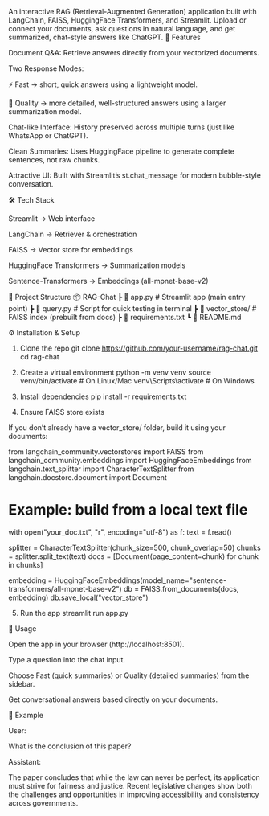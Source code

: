 An interactive RAG (Retrieval-Augmented Generation) application built with LangChain, FAISS, HuggingFace Transformers, and Streamlit.
Upload or connect your documents, ask questions in natural language, and get summarized, chat-style answers like ChatGPT.
🚀 Features

Document Q&A: Retrieve answers directly from your vectorized documents.

Two Response Modes:

⚡ Fast → short, quick answers using a lightweight model.

🧠 Quality → more detailed, well-structured answers using a larger summarization model.

Chat-like Interface: History preserved across multiple turns (just like WhatsApp or ChatGPT).

Clean Summaries: Uses HuggingFace pipeline to generate complete sentences, not raw chunks.

Attractive UI: Built with Streamlit’s st.chat_message for modern bubble-style conversation.

🛠️ Tech Stack

Streamlit
 → Web interface

LangChain
 → Retriever & orchestration

FAISS
 → Vector store for embeddings

HuggingFace Transformers
 → Summarization models

Sentence-Transformers
 → Embeddings (all-mpnet-base-v2)

📂 Project Structure
📦 RAG-Chat
 ┣ 📜 app.py          # Streamlit app (main entry point)
 ┣ 📜 query.py        # Script for quick testing in terminal
 ┣ 📜 vector_store/   # FAISS index (prebuilt from docs)
 ┣ 📜 requirements.txt
 ┗ 📜 README.md

⚙️ Installation & Setup
1. Clone the repo
git clone https://github.com/your-username/rag-chat.git
cd rag-chat

2. Create a virtual environment
python -m venv venv
source venv/bin/activate   # On Linux/Mac
venv\Scripts\activate      # On Windows

3. Install dependencies
pip install -r requirements.txt

4. Ensure FAISS store exists

If you don’t already have a vector_store/ folder, build it using your documents:

from langchain_community.vectorstores import FAISS
from langchain_community.embeddings import HuggingFaceEmbeddings
from langchain.text_splitter import CharacterTextSplitter
from langchain.docstore.document import Document

# Example: build from a local text file
with open("your_doc.txt", "r", encoding="utf-8") as f:
    text = f.read()

splitter = CharacterTextSplitter(chunk_size=500, chunk_overlap=50)
chunks = splitter.split_text(text)
docs = [Document(page_content=chunk) for chunk in chunks]

embedding = HuggingFaceEmbeddings(model_name="sentence-transformers/all-mpnet-base-v2")
db = FAISS.from_documents(docs, embedding)
db.save_local("vector_store")

5. Run the app
streamlit run app.py

🎯 Usage

Open the app in your browser (http://localhost:8501).

Type a question into the chat input.

Choose Fast (quick summaries) or Quality (detailed summaries) from the sidebar.

Get conversational answers based directly on your documents.

📌 Example

User:

What is the conclusion of this paper?

Assistant:

The paper concludes that while the law can never be perfect, its application must strive for fairness and justice. Recent legislative changes show both the challenges and opportunities in improving accessibility and consistency across governments.

